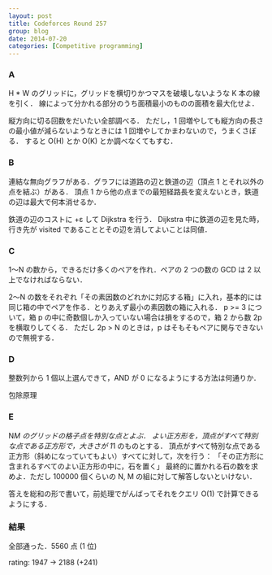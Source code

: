```yaml
---
layout: post
title: Codeforces Round 257
group: blog
date: 2014-07-20
categories: [Competitive programming]
---
```


### A
H * W のグリッドに，グリッドを横切りかつマスを破壊しないような K 本の線を引く．
線によって分かれる部分のうち面積最小のものの面積を最大化せよ．

縦方向に切る回数をだいたい全部調べる．
ただし，1 回増やしても縦方向の長さの最小値が減らないようなときには 1 回増やしてかまわないので，うまくさぼる．
すると O(H) とか O(K) とか調べなくてもすむ．

### B
連結な無向グラフがある．グラフには道路の辺と鉄道の辺（頂点 1 とそれ以外の点を結ぶ）がある．
頂点 1 から他の点までの最短経路長を変えないとき，鉄道の辺は最大で何本消せるか．

鉄道の辺のコストに +ε して Dijkstra を行う．
Dijkstra 中に鉄道の辺を見た時，行き先が visited であることとその辺を消してよいことは同値．

### C
1～N の数から，できるだけ多くのペアを作れ．ペアの 2 つの数の GCD は 2 以上でなければならない．

2～N の数をそれぞれ「その素因数のどれかに対応する箱」に入れ，基本的には同じ箱の中でペアを作る．とりあえず最小の素因数の箱に入れる．
p >= 3 について，箱 p の中に奇数個しか入っていない場合は損をするので，箱 2 から数 2p を横取りしてくる．
ただし 2p > N のときは，p はそもそもペアに関与できないので無視する．

### D
整数列から 1 個以上選んできて，AND が 0 になるようにする方法は何通りか．

包除原理

### E
N*M のグリッドの格子点を特別な点とよぶ．
よい正方形を，頂点がすべて特別な点である正方形で，大きさが 1*1 のものとする．
頂点がすべて特別な点である正方形（斜めになっていてもよい）すべてに対して，次を行う：
「その正方形に含まれるすべてのよい正方形の中に，石を置く」
最終的に置かれる石の数を求めよ．ただし 100000 個くらいの N, M の組に対して解答しないといけない．

答えを総和の形で書いて，前処理でがんばってそれをクエリ O(1) で計算できるようにする．

### 結果
全部通った．5560 点 (1 位)

rating: 1947 -> 2188 (+241)
